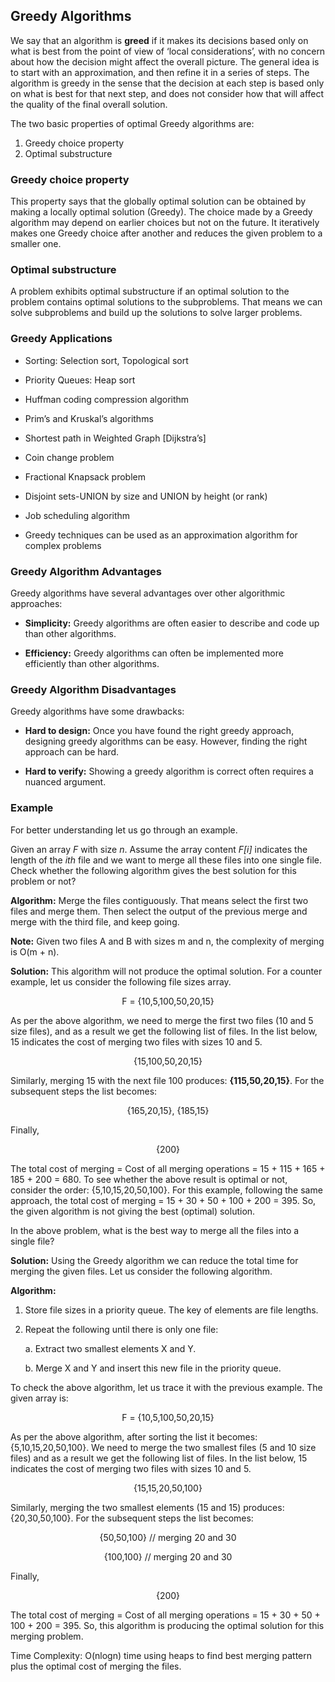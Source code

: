 ## Greedy Algorithms

We say that an algorithm is **greed** if it makes its decisions based only on what is best from the point of view of ‘local considerations’, with no concern about how the decision might affect the overall picture. The general idea is to start with an approximation, and then refine it in a series of steps. The algorithm is greedy in the sense that the decision at each step is based only on what is best for that next step, and does not consider how that will affect the quality of the final overall solution.

The two basic properties of optimal Greedy algorithms are:
1. Greedy choice property
2. Optimal substructure

### Greedy choice property

This property says that the globally optimal solution can be obtained by making a locally optimal solution (Greedy). The choice made by a Greedy algorithm may depend on earlier choices but not on the future. It iteratively makes one Greedy choice after another and reduces the given problem to a smaller one.

### Optimal substructure
A problem exhibits optimal substructure if an optimal solution to the problem contains optimal solutions to the subproblems. That means we can solve subproblems and build up the solutions to solve larger problems.

### Greedy Applications
* Sorting: Selection sort, Topological sort

* Priority Queues: Heap sort

* Huffman coding compression algorithm

* Prim’s and Kruskal’s algorithms

* Shortest path in Weighted Graph [Dijkstra’s]

* Coin change problem

* Fractional Knapsack problem

* Disjoint sets-UNION by size and UNION by height (or rank)

* Job scheduling algorithm

* Greedy techniques can be used as an approximation algorithm for complex problems

### Greedy Algorithm Advantages

Greedy algorithms have several advantages over other algorithmic approaches:

* **Simplicity:** Greedy algorithms are often easier to describe and code up than other algorithms.

* **Efficiency:** Greedy algorithms can often be implemented more efficiently than other algorithms.

### Greedy Algorithm Disadvantages

Greedy algorithms have some drawbacks:

* **Hard to design:** Once you have found the right greedy approach, designing greedy algorithms can be easy. However, finding the right approach can be hard.

* **Hard to verify:** Showing a greedy algorithm is correct often requires a nuanced argument.

### Example

For better understanding let us go through an example.

Given an array *F* with size *n*. Assume the array content *F[i]* indicates the length of the *ith* file and we want to merge all these files into one single file. Check whether the following algorithm gives the best solution for this problem or not?

**Algorithm:** Merge the files contiguously. That means select the first two files and merge them. Then select the output of the previous merge and merge with the third file, and keep going.

**Note:** Given two files A and B with sizes m and n, the complexity of merging is O(m + n).

**Solution:** This algorithm will not produce the optimal solution. For a counter example, let us consider the following file sizes array.

<p align="center"> F = {10,5,100,50,20,15} </p>

As per the above algorithm, we need to merge the first two files (10 and 5 size files), and as a result we get the following list of files. In the list below, 15 indicates the cost of merging two files with sizes 10 and 5.

<p align="center"> {15,100,50,20,15} </p>

Similarly, merging 15 with the next file 100 produces: **{115,50,20,15}**. For the subsequent steps the list becomes:

<p align="center"> {165,20,15}, {185,15} </p>

Finally,

<p align="center"> {200} </p>

The total cost of merging = Cost of all merging operations = 15 + 115 + 165 + 185 + 200 = 680.
To see whether the above result is optimal or not, consider the order: {5,10,15,20,50,100}. For this example, following the same approach, the total cost of merging = 15 + 30 + 50 + 100 + 200 = 395. So, the given algorithm is not giving the best (optimal) solution.

In the above problem, what is the best way to merge all the files into a single file?

**Solution:** Using the Greedy algorithm we can reduce the total time for merging the given files. Let us consider the following algorithm.

**Algorithm:**

 1. Store file sizes in a priority queue. The key of elements are file lengths.
 
 2. Repeat the following until there is only one file:
   
     a. Extract two smallest elements X and Y.
        
     b. Merge X and Y and insert this new file in the priority queue.
     
To check the above algorithm, let us trace it with the previous example. The given array is:

<p align="center"> F = {10,5,100,50,20,15} </p>

As per the above algorithm, after sorting the list it becomes: {5,10,15,20,50,100}. We need to merge the two smallest files (5 and 10 size files) and as a result we get the following list of files. In the list below, 15 indicates the cost of merging two files with sizes 10 and 5.

<p align="center"> {15,15,20,50,100} </p>

Similarly, merging the two smallest elements (15 and 15) produces: {20,30,50,100}. For the subsequent steps the list becomes:

<p align="center"> {50,50,100} // merging 20 and 30 </p>
  
<p align="center"> {100,100} // merging 20 and 30 </p>

Finally, 

<p align="center"> {200} </p>

The total cost of merging = Cost of all merging operations = 15 + 30 + 50 + 100 + 200 = 395. So, this algorithm is producing the optimal solution for this merging problem.

Time Complexity: O(nlogn) time using heaps to find best merging pattern plus the optimal cost of merging the files.
